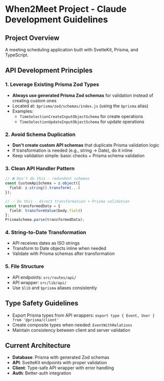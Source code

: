 # When2Meet Project - Claude Development Guidelines

## Project Overview

A meeting scheduling application built with SvelteKit, Prisma, and TypeScript.

## API Development Principles

### 1. Leverage Existing Prisma Zod Types

- **Always use generated Prisma Zod schemas** for validation instead of creating custom ones
- Located at: `$prisma/zod/schemas/index.js` (using the `$prisma` alias)
- Examples:
    - `TimeSelectionCreateInputObjectSchema` for create operations
    - `TimeSelectionUpdateInputObjectSchema` for update operations

### 2. Avoid Schema Duplication

- **Don't create custom API schemas** that duplicate Prisma validation logic
- If transformation is needed (e.g., string → Date), do it inline
- Keep validation simple: basic checks + Prisma schema validation

### 3. Clean API Handler Pattern

```typescript
// ❌ Don't do this - redundant schemas
const CustomApiSchema = z.object({
  field: z.string().transform(...)
});

// ✅ Do this - direct transformation + Prisma validation
const transformedData = {
  field: transformValue(body.field)
};
PrismaSchema.parse(transformedData);
```

### 4. String-to-Date Transformation

- API receives dates as ISO strings
- Transform to Date objects inline when needed
- Validate with Prisma schemas after transformation

### 5. File Structure

- API endpoints: `src/routes/api/`
- API wrapper: `src/lib/api/`
- Use `$lib` and `$prisma` aliases consistently

## Type Safety Guidelines

- Export Prisma types from API wrappers: `export type { Event, User } from '@prisma/client'`
- Create composite types when needed: `EventWithRelations`
- Maintain consistency between client and server validation

## Current Architecture

- **Database**: Prisma with generated Zod schemas
- **API**: SvelteKit endpoints with proper validation
- **Client**: Type-safe API wrapper with error handling
- **Auth**: Better-auth integration
